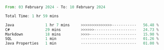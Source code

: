 <!--<div align=center><img src="https://leetcard.jacoblin.cool/CalvinWan0101"></div>-->

<!--START_SECTION:waka-->

```rust
From: 03 February 2024 - To: 10 February 2024

Total Time: 1 hr 59 mins

Java              1 hr 7 mins     >>>>>>>>>>>>>>-----------   56.48 %
C#                29 mins         >>>>>>-------------------   24.73 %
Markdown          18 mins         >>>>---------------------   15.90 %
SQL               1 min           -------------------------   01.26 %
Java Properties   1 min           -------------------------   01.00 %
```

<!--END_SECTION:waka-->
